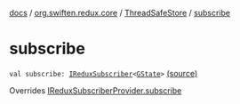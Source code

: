 [docs](../../index.md) / [org.swiften.redux.core](../index.md) / [ThreadSafeStore](index.md) / [subscribe](./subscribe.md)

# subscribe

`val subscribe: `[`IReduxSubscriber`](../-i-redux-subscriber.md)`<`[`GState`](index.md#GState)`>` [(source)](https://github.com/protoman92/KotlinRedux/tree/master/common/common-core/src/main/kotlin/org/swiften/redux/core/ThreadSafeStore.kt#L40)

Overrides [IReduxSubscriberProvider.subscribe](../-i-redux-subscriber-provider/subscribe.md)

